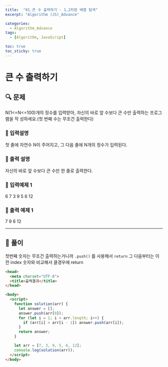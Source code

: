 ```yaml
---
title:  "01.큰 수 출력하기 - 1,2차원 배열 탐색"
excerpt: "Algorithm (JS)_Advance"

categories:
  - Algorithm_Advance
tags:
  - [Algorithm, JavaScript]

toc: true
toc_sticky: true
---
```


# 큰 수 출력하기

##  🔍 문제 
N(1<=N<=100)개의 정수를 입력받아, 자신의 바로 앞 수보다 큰 수만 출력하는 프로그램을 작
성하세요.(첫 번째 수는 무조건 출력한다)  

### 🔹 입력설명
첫 줄에 자연수 N이 주어지고, 그 다음 줄에 N개의 정수가 입력된다.

### 🔹 출력 설명
자신의 바로 앞 수보다 큰 수만 한 줄로 출력한다.

### 🔹 입력예제 1
6
7 3 9 5 6 12

### 🔹 출력 예제 1
7 9 6 12

----

##  📌 풀이
첫번째 숫자는 무조건 출력하는거니까 `.push()` 를 사용해서 `return`
그 다음부터는 이전 index 숫자와 비교해서 클경우에 return

```html
<head>
  <meta charset="UTF-8">
  <title>출력결과</title>
</head>

<body>
  <script>
    function solution(arr) {
      let answer = [];
      answer.push(arr[0]);
      for (let i = 1; i < arr.length; i++) {
        if (arr[i] > arr[i - 1]) answer.push(arr[i]);
      }
      return answer;
    }

    let arr = [7, 3, 9, 5, 6, 12];
    console.log(solution(arr));
  </script>
</body>
```
